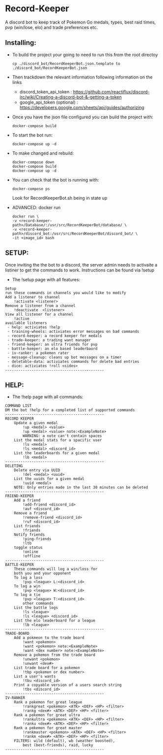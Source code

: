 # Record-Keeper
A discord bot to keep track of Pokemon Go medals, types, best raid times, pvp (win/lose, elo) and trade preferences etc.

## Installing:
- To build the project your going to need to run this from the root directoy
    ```
    cp ./discord_bot/RecordKeeperBot.json.template to ./discord_bot/RecordKeeperBot.json
    ```
- Then trackdown the relevant information following information on the links
    * discord_token_api_token : https://github.com/reactiflux/discord-irc/wiki/Creating-a-discord-bot-&-getting-a-token
    * google_api_token (optional) : https://developers.google.com/sheets/api/guides/authorizing

- Once you have the json file configured you can build the project with:
    ```
    docker-compose build
    ```
    
- To start the bot run:
    ```
    docker-compose up -d
    ```
- To make changed and rebuild:
    ```
    docker-compose down  
    docker-compose build
    docker-compose up -d
    ```

- You can check that the bot is running with:
    ```
    docker-compose ps
    ```
    Look for RecordKeeperBot.sh being in state up

- ADVANCED: docker run
    ```    
    docker run \
    -v <record-keeper-path>/Database/:/usr/src/RecordKeeperBot/database/ \
    -v <record-keeper-path>/discord_bot:/usr/src/RecordKeeperBot/discord_bot/ \
    -it <image_id> bash
    ```

## SETUP:
Once inviting the the bot to a discord, the server admin needs to activaite a listiner to get the commands to work. Instructions can be found via !setup

- The !setup page with all features:
```
Setup
run these commands in channels you would like to modify
Add a listener to channel
    !activate <listener>
Remove a listener from a channel
    !deactivate  <listener>
View all listener for a channel
    !active
available listeners
 - help: activiates !help
 - training-wheels: activiates error messages on bad commands
 - record-keeper: a record keeper for medals
 - trade-keeper: a trading want manager
 - friend-keeper: an ultra friends for pvp
 - battle-keeper: an elo based leaderbaord
 - iv-ranker: a pokemon rater
 - message-cleanup: cleans up bot messages on a timer
 - deletable-data: activiates commands for delete bad entries
 - dice: activiates !roll <sides>
---------------------------------------------
```

## HELP:

- The !help page with all commands:

```
COMMAND LIST
DM the bot !help for a completed list of supported commands
---------------------------------------------
RECORD KEEPER
    Update a given medal
        !up <medal> <value>
        !up <medal> <value> note:<ExampleNote>
        WARNING: a note can't contain spaces
    List the medal stats for a spacific user
        !ls <medal>
        !ls <medal> <discord_id>
    List the leaderboards for a given medal
        !lb <medal>
---------------------------------------------
DELETING
    Delete entry via UUID
        !del <medal> <uuid>
    List the uuids for a given medal
        !uuid <medal>
    NOTE: Only entries made in the last 30 minutes can be deleted
---------------------------------------------
FRIEND-KEEPER
    Add a friend
        !add-friend <discord_id>
        !auf <discord_id>
    Remove a friend
        !remove-friend <discord_id>
        !ruf <discord_id>
    List friends
        !friends
    Notify friends
        !ping-friends
        !ltb
    toggle status
        !online
        !offline
---------------------------------------------
BATTLE-KEEPER
    These commands will log a win/loss for 
    both you and your opponent
    To log a loss
        !pvp <league> L:<discord_id>
    To log a win
        !pvp <league> W:<discord_id>
    To log a tie
        !pvp <league> T:<discord_id>
        other commands
    List the battle logs
        !ls <league>
        !ls <league> <discord_id>
    List the elo leaderboard for a league
        !lb <league>
---------------------------------------------
TRADE-BOARD
    Add a pokmeon to the trade board
        !want <pokemon>
        !want <pokemon> note:<ExampleNote>
        !want <dex number> note:<ExampleNote>
    Remove a pokemon from the trade board
        !unwant <pokemon>
        !unwant <dex#>
    List trade board for a pokemon
        !tbp <pokemon or dex number>
    List a user's wants
        !tbu <discord_id>
    Print a copyable version of a users search string
        !tbs <discord_id>
---------------------------------------------
IV-RANKER
    Rank a pokemon for great league
        !rankgreat <pokemon> <ATK> <DEF> <HP> <filter>
        !rankg <dex#> <ATK> <DEF> <HP> <filter>
    Rank a pokemon for great ultra
        !rankultra <pokemon> <ATK> <DEF> <HP> <filter>
        !ranku <dex#> <ATK> <DEF> <HP> <filter>
    Rank a pokemon for great master
        !rankmaster <pokemon> <ATK> <DEF> <HP> <filter>
        !rankm <dex#> <ATK> <DEF> <HP> <filter>
    FILTERS: wild (default), wb (weather boosted),
        best (best-friends), raid, lucky 
---------------------------------------------
```




